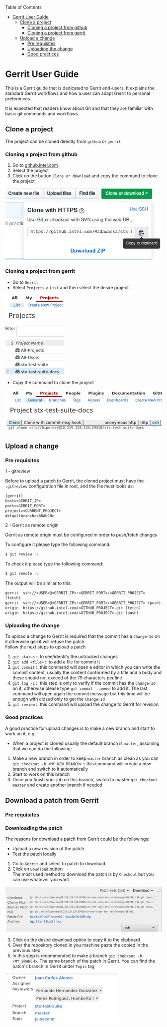 [clone_from_github]: ./images/clone_from_github.png
[clone_from_gerrit_a]: ./images/clone_from_gerrit_a.png
[clone_from_gerrit_b]: ./images/clone_from_gerrit_b.png
[download_a_patch_from_gerrit]: ./images/download_a_patch_from_gerrit.png
[gerrit_topic]: ./images/gerrit_topic.png


Table of Contents

- [Gerrit User Guide](#gerrit-user-guide)
  - [Clone a project](#clone-a-project)
    - [Cloning a project from github](#cloning-a-project-from-github)
    - [Cloning a project from gerrit](#cloning-a-project-from-gerrit)
  - [Upload a change](#upload-a-change)
    - [Pre requisites](#pre-requisites)
    - [Uploading the change](#uploading-the-change)
    - [Good practices](#good-practices)

# Gerrit User Guide

This is a Gerrit guide that is dedicated to Gerrit end-users. It explains the
standard Gerrit workflows and how a user can adapt Gerrit to personal
preferences.<br>

It is expected that readers know about Git and that they are familiar with
basic git commands and workflows.


## Clone a project

The project can be cloned directly from `github` or `gerrit`

### Cloning a project from github

1. Go to [github.intel.com](https://github.intel.com)
2. Select the project
3. Click on the button `Clone or download` and copy the command to clone the
project

![all_text][clone_from_github]

### Cloning a project from gerrit

- Go to `Gerrit`
- Select `Projects` > `List` and then select the desire project

![all_text][clone_from_gerrit_a]

- Copy the command to clone the project

![all_text][clone_from_gerrit_b]

## Upload a change

### Pre requisites

1 - gitreview

Before to upload a patch to Gerrit, the cloned project must have the `.gitreview`
configuration file in root, and the file must looks as:

```text
[gerrit]
host=<GERRIT_IP>
port=<GERRIT_PORT>
project=<CURRENT_PROJECT>
defaultbranch=<BRANCH>
```

2 - Gerrit as remote origin

Gerrit as remote origin must be configured in order to push/fetch changes

To configure it please type the following command:
```bash
$ git review -s
```

To check it please type the following command:
```bash
$ git remote -v
```

The output will be similar to this:
```text
gerrit	ssh://<USER>@<GERRIT_IP>:<GERRIT_PORT>/<GERRIT_PROJECT> (fetch)
gerrit	ssh://<USER>@<GERRIT_IP>:<GERRIT_PORT>/<GERRIT_PROJECT> (push)
origin	https://github.intel.com/<GITHUB_PROJECT>.git (fetch)
origin	https://github.intel.com/<GITHUB_PROJECT>.git (push)
```

### Uploading the change

To upload a change to Gerrit is required that the commit has a `Change-Id` on it
otherwise gerrit will refuse the patch<br>
Follow the next steps to upload a patch

1. `git status` :: to see/identify the untracked changes
2. `git add <file>` :: to add a file for commit it
3. `git commit` :: this command will open a editor in which you can write the
commit content, usually the content conformed by a title and a body and these
should not exceed of the 79 characters per line
4. `git log -1` :: this step is only to verify if the commit has the `Change-Id`
on it, otherwise please type `git commit --amend` to add it. The last command
will open again the commit message but this time will be enough with closed only
to get the `Change-Id`
5. `git review` :: this command will upload the change to Gerrit for revision

### Good practices

A good practice for upload changes is to make a new branch and start to work on
it, e.g:

- When a project is cloned usually the default branch is `master`, assuming that
we can do the following:

1. Make a new branch in order to keep `master` branch as clean as you can<br>
`git checkout -b <MY_NEW_BRANCH>` :: this command will create a new branch and
switch to it automatically 
2. Start to work on this branch
3. Once you finish your job on this branch, switch to master `git checkout master`
and create another branch if needed 

## Download a patch from Gerrit


### Pre requisites

### Downloading the patch
The reasons for download a patch from Gerrit could be the followings:

- Upload a new revision of the patch
- Test the patch locally 

1. Go to `Gerrit` and select to patch to download
2. Click on `Download` button<br>
The most used method to download the patch is by `Checkout` but you can use
whatever you want

![all_text][download_a_patch_from_gerrit]

3. Click on the desire download option to copy it to the clipboard
4. Over the repository cloned in you machine paste the copied in the previous
step
5. In this step is recommended to make a branch `git checkout -b <MY_BRANCH>`.
The same branch of the patch in Gerrit. You can find the patch's branch in Gerrit
under `Topic` tag

![all_text][gerrit_topic]